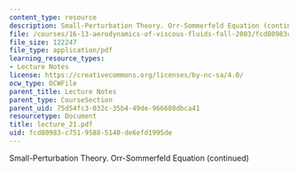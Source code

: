 ```yaml
---
content_type: resource
description: Small-Perturbation Theory. Orr-Sommerfeld Equation (continued)
file: /courses/16-13-aerodynamics-of-viscous-fluids-fall-2003/fcd80983c75195885140de6efd1995de_lecture_21.pdf
file_size: 122247
file_type: application/pdf
learning_resource_types:
- Lecture Notes
license: https://creativecommons.org/licenses/by-nc-sa/4.0/
ocw_type: OCWFile
parent_title: Lecture Notes
parent_type: CourseSection
parent_uid: 75d54fc3-032c-35b4-49de-966608dbca41
resourcetype: Document
title: lecture_21.pdf
uid: fcd80983-c751-9588-5140-de6efd1995de
---
```

Small-Perturbation Theory. Orr-Sommerfeld Equation (continued)